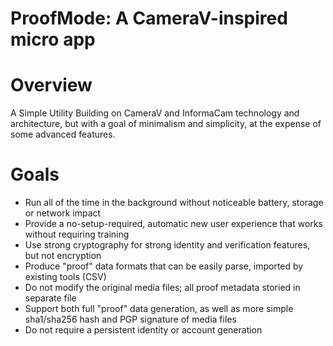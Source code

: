 ProofMode: A CameraV-inspired micro app
========

# Overview
A Simple Utility Building on CameraV and InformaCam technology and architecture, but with a goal of minimalism and simplicity, at the expense of some advanced features.

# Goals 

* Run all of the time in the background without noticeable battery, storage or network impact
* Provide a no-setup-required, automatic new user experience that works without requiring training
* Use strong cryptography for strong identity and verification features, but not encryption 
* Produce "proof" data formats that can be easily parse, imported by existing tools (CSV)
* Do not modify the original media files; all proof metadata storied in separate file
* Support both full "proof" data generation, as well as more simple sha1/sha256 hash and PGP signature of media files
* Do not require a persistent identity or account generation
